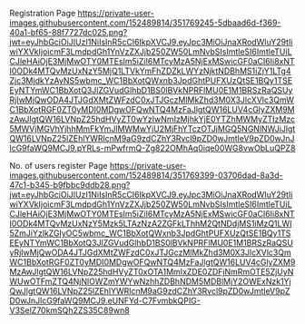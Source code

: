 Registration Page
https://private-user-images.githubusercontent.com/152489814/351769245-5dbaad6d-f369-40a1-bf65-88f7727dc025.png?jwt=eyJhbGciOiJIUzI1NiIsInR5cCI6IkpXVCJ9.eyJpc3MiOiJnaXRodWIuY29tIiwiYXVkIjoicmF3LmdpdGh1YnVzZXJjb250ZW50LmNvbSIsImtleSI6ImtleTUiLCJleHAiOjE3MjMwOTY0MTEsIm5iZiI6MTcyMzA5NjExMSwicGF0aCI6Ii8xNTI0ODk4MTQvMzUxNzY5MjQ1LTVkYmFhZDZkLWYzNjktNDBhMS1iZjY1LTg4Zjc3MjdkYzAyNS5wbmc_WC1BbXotQWxnb3JpdGhtPUFXUzQtSE1BQy1TSEEyNTYmWC1BbXotQ3JlZGVudGlhbD1BS0lBVkNPRFlMU0E1M1BRSzRaQSUyRjIwMjQwODA4JTJGdXMtZWFzdC0xJTJGczMlMkZhd3M0X3JlcXVlc3QmWC1BbXotRGF0ZT0yMDI0MDgwOFQwNTQ4MzFaJlgtQW16LUV4cGlyZXM9MzAwJlgtQW16LVNpZ25hdHVyZT0wYzIwNmIzMjhkYjE0YTZhMWMyZTIzMzc5MWVjMGVhYjhhMmFkYmJlMWMwYjU2MjFhYTczOTJjMGQ5NGNlNWJiJlgtQW16LVNpZ25lZEhlYWRlcnM9aG9zdCZhY3Rvcl9pZD0wJmtleV9pZD0wJnJlcG9faWQ9MCJ9.pYRLs-mPwfrmQ-Zg822OMhAq0iqe00WG8vwObLuQPZ8

No. of users register Page
https://private-user-images.githubusercontent.com/152489814/351769399-03706dad-8a3d-47c1-b345-b9fbbc9ddb28.png?jwt=eyJhbGciOiJIUzI1NiIsInR5cCI6IkpXVCJ9.eyJpc3MiOiJnaXRodWIuY29tIiwiYXVkIjoicmF3LmdpdGh1YnVzZXJjb250ZW50LmNvbSIsImtleSI6ImtleTUiLCJleHAiOjE3MjMwOTY0MTEsIm5iZiI6MTcyMzA5NjExMSwicGF0aCI6Ii8xNTI0ODk4MTQvMzUxNzY5Mzk5LTAzNzA2ZGFkLThhM2QtNDdjMS1iMzQ1LWI5ZmJiYzlkZGIyOC5wbmc_WC1BbXotQWxnb3JpdGhtPUFXUzQtSE1BQy1TSEEyNTYmWC1BbXotQ3JlZGVudGlhbD1BS0lBVkNPRFlMU0E1M1BRSzRaQSUyRjIwMjQwODA4JTJGdXMtZWFzdC0xJTJGczMlMkZhd3M0X3JlcXVlc3QmWC1BbXotRGF0ZT0yMDI0MDgwOFQwNTQ4MzFaJlgtQW16LUV4cGlyZXM9MzAwJlgtQW16LVNpZ25hdHVyZT0xOTA1MmIxZDE0ZDFjNmRmOTE5ZjUyNWUwOTFmZTQ4NjNlOWZmYWYwNzhhZDBhNDM5MDBlMjY2OWExNzk1YjQwJlgtQW16LVNpZ25lZEhlYWRlcnM9aG9zdCZhY3Rvcl9pZD0wJmtleV9pZD0wJnJlcG9faWQ9MCJ9.eUNFYd-C7FvmbkQPIG-V3SelZ70kmSQh2ZS35C89wn8
